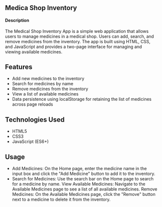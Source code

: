 ## Medica Shop Inventor﻿y
 
#### Description
The Medical Shop Inventory App is a simple web application that allows users to manage medicines in a medical shop. Users can add, search, and remove medicines from the inventory. The app is built using HTML, CSS, and JavaScript and provides a two-page interface for managing and viewing available medicines.

## Features
- Add new medicines to the inventory
- Search for medicines by name
- Remove medicines from the inventory
- View a list of available medicines
- Data persistence using localStorage for retaining the list of medicines across page reloads

## Technologies Used
- HTML5
- CSS3
- JavaScript (ES6+)

## Usage
- Add Medicines: On the Home page, enter the medicine name in the input box and click the "Add Medicine" button to add it to the inventory.
- Search for Medicines: Use the search bar on the Home page to search for a medicine by name.
View Available Medicines: Navigate to the Available Medicines page to see a list of all available medicines.
Remove Medicines: On the Available Medicines page, click the "Remove" button next to a medicine to delete it from the inventory.

